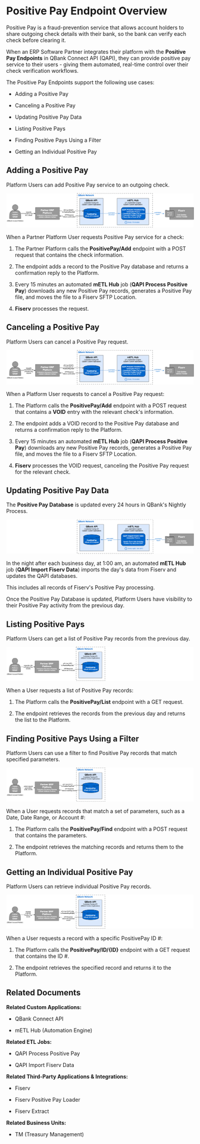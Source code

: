 # Positive Pay Endpoint Overview

Positive Pay is a fraud-prevention service that allows account holders to share outgoing check details with their bank, so the bank can verify each check before clearing it. 

When an ERP Software Partner integrates their platform with the **Positive Pay Endpoints** in QBank Connect API (QAPI), they can provide positive pay service to their users - giving them automated, real-time control over their check verification workflows.

The Positive Pay Endpoints support the following use cases:

- Adding a Positive Pay

- Canceling a Positive Pay

- Updating Positive Pay Data

- Listing Positive Pays

- Finding Positive Pays Using a Filter

- Getting an Individual Positive Pay


## Adding a Positive Pay

Platform Users can add Positive Pay service to an outgoing check.

![A diagram showing the systems and interactions involved in adding a positive pay](assets/positivepay-add.png)

When a Partner Platform User requests Positive Pay service for a check:

1. The Partner Platform calls the **PositivePay/Add** endpoint with a POST request that contains the check information. 

2. The endpoint adds a record to the Positive Pay database and returns a confirmation reply to the Platform.

3. Every 15 minutes an automated **mETL Hub** job (**QAPI Process Positive Pay**) downloads any new Positive Pay records, generates a Positive Pay file, and moves the file to a Fiserv SFTP Location.

4. **Fiserv** processes the request.

## Canceling a Positive Pay

Platform Users can cancel a Positive Pay request.

![A diagram showing the systems and interactions involved in canceling a positive pay request](assets/positivepay-cancel.png)

When a Platform User requests to cancel a Positive Pay request:

1. The Platform calls the **PositivePay/Add** endpoint with a POST request that contains a **VOID** entry with the relevant check's information. 

2. The endpoint adds a VOID record to the Positive Pay database and returns a confirmation reply to the Platform.

3. Every 15 minutes an automated **mETL Hub** job (**QAPI Process Positive Pay**) downloads any new Positive Pay records, generates a Positive Pay file, and moves the file to a Fiserv SFTP Location.

4. **Fiserv** processes the VOID request, canceling the Positive Pay request for the relevant check.

## Updating Positive Pay Data

The **Positive Pay Database** is updated every 24 hours in QBank's Nightly Process. 

![A diagram showing the systems and interactions involved in updating Positive Pay data](assets/positivepay-data.png)

In the night after each business day, at 1:00 am, an automated **mETL Hub** job (**QAPI Import Fiserv Data**) imports the day's data from Fiserv and updates the QAPI databases.

This includes all records of Fiserv's Positive Pay processing. 

Once the Positive Pay Database is updated, Platform Users have visibility to their Positive Pay activity from the previous day.

## Listing Positive Pays

Platform Users can get a list of Positive Pay records from the previous day.

![A diagram showing the systems and interactions involved in listing Positive Pays](assets/positivepay-list.png)

When a User requests a list of Positive Pay records:

1. The Platform calls the **PositivePay/List** endpoint with a GET request.

2. The endpoint retrieves the records from the previous day and returns the list to the Platform.

## Finding Positive Pays Using a Filter

Platform Users can use a filter to find Positive Pay records that match specified parameters.

![A diagram showing the systems and interactions involved in Finding Positive Pays Using a Filter](assets/positivepay-find.png)

When a User requests records that match a set of parameters, such as a Date, Date Range, or Account #:

1. The Platform calls the **PositivePay/Find** endpoint with a POST request that contains the parameters.

2. The endpoint retrieves the matching records and returns them to the Platform.

## Getting an Individual Positive Pay

Platform Users can retrieve individual Positive Pay records.

![A diagram showing the systems and interactions involved in Getting an Individual Positive Pay](assets/positivepay-get.png)

When a User requests a record with a specific PositivePay ID #:

1. The Platform calls the **PositivePay/ID/{ID}** endpoint with a GET request that contains the ID #.

2. The endpoint retrieves the specified record and returns it to the Platform.

## Related Documents

**Related Custom Applications:**

- QBank Connect API

- mETL Hub (Automation Engine)

**Related ETL Jobs:**

- QAPI Process Positive Pay

- QAPI Import Fiserv Data

**Related Third-Party Applications & Integrations:**

- Fiserv

- Fiserv Positive Pay Loader

- Fiserv Extract

**Related Business Units:**

- TM (Treasury Management)